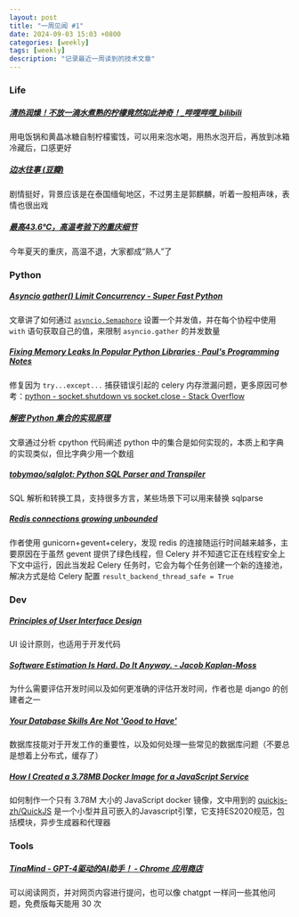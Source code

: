 ```yaml
---
layout: post
title: "一周见闻 #1"
date: 2024-09-03 15:03 +0800
categories: [weekly]
tags: [weekly]
description: "记录最近一周读到的技术文章"
---
```




### Life

##### [清热润燥！不放一滴水煮熟的柠檬竟然如此神奇！_哔哩哔哩_bilibili](https://www.bilibili.com/video/BV1PH4y1F7F9/?spm_id_from=333.1007.top_right_bar_window_custom_collection.content.click&vd_source=944cc98c5a335c079eea8cddd1ac3156) 

用电饭锅和黄晶冰糖自制柠檬蜜饯，可以用来泡水喝，用热水泡开后，再放到冰箱冷藏后，口感更好



##### [边水往事 (豆瓣)](https://movie.douban.com/subject/36097760/) 

剧情挺好，背景应该是在泰国缅甸地区，不过男主是郭麒麟，听着一股相声味，表情也很出戏



##### [最高43.6℃，高温考验下的重庆细节](https://mp.weixin.qq.com/s/UN4ScZqSNE6k-RT8wtB0wg) 

今年夏天的重庆，高温不退，大家都成“熟人”了



### Python

##### [Asyncio gather() Limit Concurrency - Super Fast Python](https://superfastpython.com/asyncio-gather-limit-concurrency/) 

文章讲了如何通过 [`asyncio.Semaphore`](https://docs.python.org/zh-cn/3/library/asyncio-sync.html#asyncio.Semaphore) 设置一个并发值，并在每个协程中使用 `with` 语句获取自己的值，来限制 `asyncio.gather` 的并发数量



##### [Fixing Memory Leaks In Popular Python Libraries · Paul's Programming Notes](https://www.paulsprogrammingnotes.com/2021/12/python-memory-leaks.html) 

修复因为 `try...except...` 捕获错误引起的 celery 内存泄漏问题，更多原因可参考：[python - socket.shutdown vs socket.close - Stack Overflow](https://stackoverflow.com/questions/409783/socket-shutdown-vs-socket-close/598759#598759)



##### [解密 Python 集合的实现原理](https://mp.weixin.qq.com/s/bVGYCrLWgpCqWGNojjf1pg) 

文章通过分析 cpython 代码阐述 python 中的集合是如何实现的，本质上和字典的实现类似，但比字典少用一个数组



##### [tobymao/sqlglot: Python SQL Parser and Transpiler](https://github.com/tobymao/sqlglot) 

SQL 解析和转换工具，支持很多方言，某些场景下可以用来替换 sqlparse



##### [Redis connections growing unbounded](https://www.revsys.com/tidbits/redis-connections-growing-unbounded/?utm_campaign=Django%2BNewsletter&utm_medium=email&utm_source=Django_Newsletter_249) 

作者使用 gunicorn+gevent+celery，发现 redis 的连接随运行时间越来越多，主要原因在于虽然 gevent 提供了绿色线程，但 Celery 并不知道它正在线程安全上下文中运行，因此当发起 Celery 任务时，它会为每个任务创建一个新的连接池，解决方式是给 Celery 配置 `result_backend_thread_safe = True`



### Dev

##### [Principles of User Interface Design](http://bokardo.com/principles-of-user-interface-design/) 

UI 设计原则，也适用于开发代码



##### [Software Estimation Is Hard. Do It Anyway. - Jacob Kaplan-Moss](https://jacobian.org/2021/may/20/estimation/) 

为什么需要评估开发时间以及如何更准确的评估开发时间，作者也是 django 的创建者之一



##### [Your Database Skills Are Not 'Good to Have'](https://renegadeotter.com/2023/11/12/your-database-skills-are-not-good-to-have.html) 

数据库技能对于开发工作的重要性，以及如何处理一些常见的数据库问题（不要总是想着上分布式，缓存了）



##### [How I Created a 3.78MB Docker Image for a JavaScript Service](https://shenzilong.cn/record/How%20I%20Created%20a%203.78MB%20Docker%20Image%20for%20a%20JavaScript%20Service) 

如何制作一个只有 3.78M 大小的 JavaScript docker 镜像，文中用到的 [quickjs-zh/QuickJS](https://github.com/quickjs-zh/QuickJS) 是一个小型并且可嵌入的Javascript引擎，它支持ES2020规范，包括模块，异步生成器和代理器



### Tools

##### [TinaMind - GPT-4驱动的AI助手！ - Chrome 应用商店](https://chromewebstore.google.com/detail/tinamind-gpt-4%E9%A9%B1%E5%8A%A8%E7%9A%84ai%E5%8A%A9%E6%89%8B%EF%BC%81/befflofjcniongenjmbkgkoljhgliihe) 

可以阅读网页，并对网页内容进行提问，也可以像 chatgpt 一样问一些其他问题，免费版每天能用 30 次



